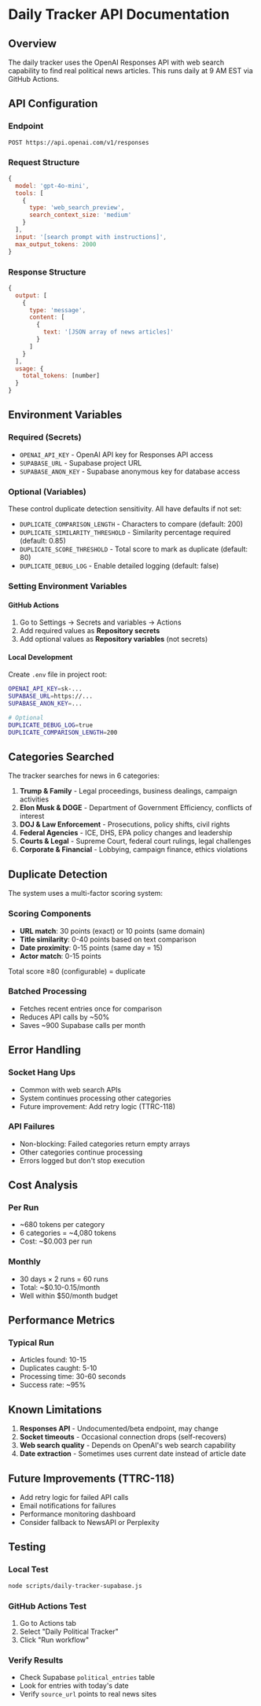 # Daily Tracker API Documentation

## Overview

The daily tracker uses the OpenAI Responses API with web search capability to find real political news articles. This runs daily at 9 AM EST via GitHub Actions.

## API Configuration

### Endpoint
```
POST https://api.openai.com/v1/responses
```

### Request Structure
```javascript
{
  model: 'gpt-4o-mini',
  tools: [
    {
      type: 'web_search_preview',
      search_context_size: 'medium'
    }
  ],
  input: '[search prompt with instructions]',
  max_output_tokens: 2000
}
```

### Response Structure
```javascript
{
  output: [
    {
      type: 'message',
      content: [
        {
          text: '[JSON array of news articles]'
        }
      ]
    }
  ],
  usage: {
    total_tokens: [number]
  }
}
```

## Environment Variables

### Required (Secrets)
- `OPENAI_API_KEY` - OpenAI API key for Responses API access
- `SUPABASE_URL` - Supabase project URL
- `SUPABASE_ANON_KEY` - Supabase anonymous key for database access

### Optional (Variables)
These control duplicate detection sensitivity. All have defaults if not set:

- `DUPLICATE_COMPARISON_LENGTH` - Characters to compare (default: 200)
- `DUPLICATE_SIMILARITY_THRESHOLD` - Similarity percentage required (default: 0.85)
- `DUPLICATE_SCORE_THRESHOLD` - Total score to mark as duplicate (default: 80)
- `DUPLICATE_DEBUG_LOG` - Enable detailed logging (default: false)

### Setting Environment Variables

#### GitHub Actions
1. Go to Settings → Secrets and variables → Actions
2. Add required values as **Repository secrets**
3. Add optional values as **Repository variables** (not secrets)

#### Local Development
Create `.env` file in project root:
```bash
OPENAI_API_KEY=sk-...
SUPABASE_URL=https://...
SUPABASE_ANON_KEY=...

# Optional
DUPLICATE_DEBUG_LOG=true
DUPLICATE_COMPARISON_LENGTH=200
```

## Categories Searched

The tracker searches for news in 6 categories:
1. **Trump & Family** - Legal proceedings, business dealings, campaign activities
2. **Elon Musk & DOGE** - Department of Government Efficiency, conflicts of interest
3. **DOJ & Law Enforcement** - Prosecutions, policy shifts, civil rights
4. **Federal Agencies** - ICE, DHS, EPA policy changes and leadership
5. **Courts & Legal** - Supreme Court, federal court rulings, legal challenges
6. **Corporate & Financial** - Lobbying, campaign finance, ethics violations

## Duplicate Detection

The system uses a multi-factor scoring system:

### Scoring Components
- **URL match**: 30 points (exact) or 10 points (same domain)
- **Title similarity**: 0-40 points based on text comparison
- **Date proximity**: 0-15 points (same day = 15)
- **Actor match**: 0-15 points

Total score ≥80 (configurable) = duplicate

### Batched Processing
- Fetches recent entries once for comparison
- Reduces API calls by ~50%
- Saves ~900 Supabase calls per month

## Error Handling

### Socket Hang Ups
- Common with web search APIs
- System continues processing other categories
- Future improvement: Add retry logic (TTRC-118)

### API Failures
- Non-blocking: Failed categories return empty arrays
- Other categories continue processing
- Errors logged but don't stop execution

## Cost Analysis

### Per Run
- ~680 tokens per category
- 6 categories = ~4,080 tokens
- Cost: ~$0.003 per run

### Monthly
- 30 days × 2 runs = 60 runs
- Total: ~$0.10-0.15/month
- Well within $50/month budget

## Performance Metrics

### Typical Run
- Articles found: 10-15
- Duplicates caught: 5-10
- Processing time: 30-60 seconds
- Success rate: ~95%

## Known Limitations

1. **Responses API** - Undocumented/beta endpoint, may change
2. **Socket timeouts** - Occasional connection drops (self-recovers)
3. **Web search quality** - Depends on OpenAI's web search capability
4. **Date extraction** - Sometimes uses current date instead of article date

## Future Improvements (TTRC-118)

- Add retry logic for failed API calls
- Email notifications for failures
- Performance monitoring dashboard
- Consider fallback to NewsAPI or Perplexity

## Testing

### Local Test
```bash
node scripts/daily-tracker-supabase.js
```

### GitHub Actions Test
1. Go to Actions tab
2. Select "Daily Political Tracker"
3. Click "Run workflow"

### Verify Results
- Check Supabase `political_entries` table
- Look for entries with today's date
- Verify `source_url` points to real news sites
